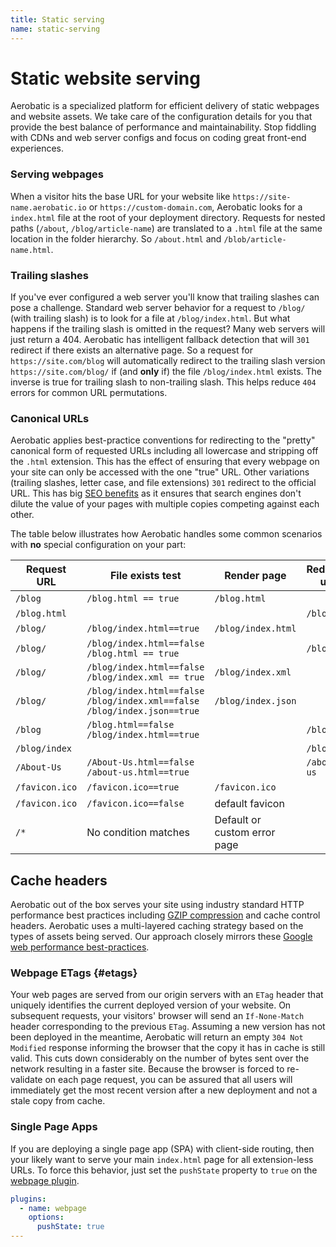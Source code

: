 ```yaml
---
title: Static serving
name: static-serving
---
```


# Static website serving

Aerobatic is a specialized platform for efficient delivery of static webpages and website assets. We take care of the configuration details for you that provide the best balance of performance and maintainability. Stop fiddling with CDNs and web server configs and focus on coding great front-end experiences.

### Serving webpages

When a visitor hits the base URL for your website like `https://site-name.aerobatic.io` or `https://custom-domain.com`, Aerobatic looks for a `index.html` file at the root of your deployment directory. Requests for nested paths (`/about`, `/blog/article-name`) are translated to a `.html` file at the same location in the folder hierarchy. So `/about.html` and `/blob/article-name.html`.

### Trailing slashes

If you've ever configured a web server you'll know that trailing slashes can pose a challenge. Standard web server behavior for a request to `/blog/` (with trailing slash) is to look for a file at `/blog/index.html`. But what happens if the trailing slash is omitted in the request? Many web servers will just return a 404. Aerobatic has intelligent fallback detection that will `301` redirect if there exists an alternative page. So a request for `https://site.com/blog` will automatically redirect to the trailing slash version `https://site.com/blog/` if (and **only** if) the file `/blog/index.html` exists. The inverse is true for trailing slash to non-trailing slash. This helps reduce `404` errors for common URL permutations.

### Canonical URLs

Aerobatic applies best-practice conventions for redirecting to the "pretty" canonical form of requested URLs including all lowercase and stripping off the `.html` extension. This has the effect of ensuring that every webpage on your site can only be accessed with the one "true" URL. Other variations (trailing slashes, letter case, and file extensions) `301` redirect to the official URL. This has big [SEO benefits](https://support.google.com/webmasters/answer/139066?hl=en) as it ensures that search engines don't dilute the value of your pages with multiple copies competing against each other.

The table below illustrates how Aerobatic handles some common scenarios with __no__ special configuration on your part:

| Request URL   | File exists test | Render page | Redirect url | Response Code |
| ------------- | --------- | ------------- | ----------- | -------- |
| `/blog` | `/blog.html == true` | `/blog.html` | | `200` or `304` |
| `/blog.html` | | | `/blog` | `302` |
| `/blog/` | `/blog/index.html==true` | `/blog/index.html` | | `200` or `304` |
| `/blog/` | `/blog/index.html==false`<br>`/blog.html == true` | | `/blog` | `302` |
| `/blog/` | `/blog/index.html==false`<br>`/blog/index.xml == true` | `/blog/index.xml` | | `200` or `304` |
| `/blog/` | `/blog/index.html==false`<br>`/blog/index.xml==false`<br> `/blog/index.json==true` | `/blog/index.json` | | `200` or `304` |
| `/blog` | `/blog.html==false`<br>`/blog/index.html==true` | | `/blog/`| `302` |
| `/blog/index` | | | `/blog/` | `301` |
| `/About-Us` | `/About-Us.html==false`<br>`/about-us.html==true` | | `/about-us` | `301` |
| `/favicon.ico` | `/favicon.ico==true` | `/favicon.ico` | | `200` or `304` |
| `/favicon.ico` | `/favicon.ico==false` | default favicon | | `200` or `304` |
| `/*` | No condition matches | Default or custom error page | | `404` |

## Cache headers

Aerobatic out of the box serves your site using industry standard HTTP  performance best practices including [GZIP compression](https://developers.google.com/web/fundamentals/performance/optimizing-content-efficiency/optimize-encoding-and-transfer?hl=en#text-compression-with-gzip) and cache control headers. Aerobatic uses a multi-layered caching strategy based on the types of assets being served. Our approach closely mirrors these [Google web performance best-practices](https://developers.google.com/web/fundamentals/performance/optimizing-content-efficiency/http-caching).

### Webpage ETags {#etags}

Your web pages are served from our origin servers with an `ETag` header that uniquely identifies the current deployed version of your website. On subsequent requests, your visitors' browser will send an `If-None-Match` header corresponding to the previous `ETag`. Assuming a new version has not been deployed in the meantime, Aerobatic will return an empty `304 Not Modified` response informing the browser that the copy it has in cache is still valid. This cuts down considerably on the number of bytes sent over the network resulting in a faster site. Because the browser is forced to re-validate on each page request, you can be assured that all users will immediately get the most recent version after a new deployment and not a stale copy from cache.

### Single Page Apps

If you are deploying a single page app (SPA) with client-side routing, then your likely want to serve your main `index.html` page for all extension-less URLs. To force this behavior, just set the `pushState` property to `true` on the [webpage plugin](/docs/plugins/webpage/).

~~~yaml
plugins:
  - name: webpage
    options:
      pushState: true
---
~~~
